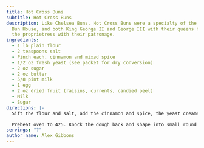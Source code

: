 ```yaml
---
title: Hot Cross Buns
subtitle: Hot Cross Buns
description: Like Chelsea Buns, Hot Cross Buns were a specialty of the Chelsea
  Bun House, and both King George II and George III with their queens honored
  the proprietress with their patronage.
ingredients:
  - 1 lb plain flour
  - 2 teaspoons salt
  - Pinch each, cinnamon and mixed spice
  - 1/2 oz fresh yeast (see packet for dry conversion)
  - 2 oz sugar
  - 2 oz butter
  - 5/8 pint milk
  - 1 egg
  - 2 oz dried fruit (raisins, currents, candied peel)
  - Milk
  - Sugar
directions: |-
  Sift the flour and salt, add the cinnamon and spice, the yeast creamed with the sugar and the butter melted in the milk. Add the beaten egg and the dried fruit and mix until the dough leaves the bowl clean. Knead thoroughly and set to rise until doubled in size.

  Preheat oven to 425. Knock the dough back and shape into small round buns; place on greased baking sheets, leaving 2 in. spaces between them. Prove and when risen make a cross with then strips of pastry across the top of each. Bake and glaze with milk and sugar while still hot.
servings: "?"
author_name: Alex Gibbons
---
```

